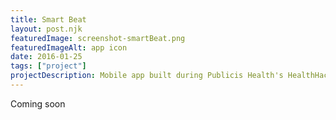 ```yaml
---
title: Smart Beat
layout: post.njk
featuredImage: screenshot-smartBeat.png
featuredImageAlt: app icon
date: 2016-01-25
tags: ["project"]
projectDescription: Mobile app built during Publicis Health's HealthHack hackathon.
---
```


Coming soon
